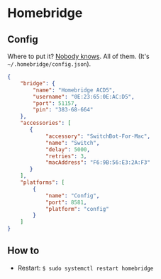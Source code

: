 # Homebridge

## Config

Where to put it? [Nobody knows]((https://github.com/homebridge/homebridge/issues/2210)). All of them. \(It's `~/.homebridge/config.json`\).

```json
{
    "bridge": {
        "name": "Homebridge ACD5",
        "username": "0E:23:65:0E:AC:D5",
        "port": 51157,
        "pin": "383-68-664"
    },
    "accessories": [
       {
            "accessory": "SwitchBot-For-Mac",
            "name": "Switch",
            "delay": 5000,
            "retries": 3,
            "macAddress": "F6:9B:56:E3:2A:F3"
       }
    ],
    "platforms": [
        {
            "name": "Config",
            "port": 8581,
            "platform": "config"
        }
    ]
}
```

## How to

- Restart: `$ sudo systemctl restart homebridge`

